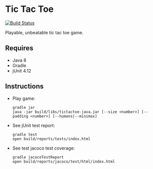 # Tic Tac Toe
[![Build Status](https://travis-ci.org/hkgumbs/tictactoe-java.svg?branch=master)](https://travis-ci.org/hkgumbs/tictactoe-java)

Playable, unbeatable tic tac toe game.

## Requires
- Java 8
- Gradle
- jUnit 4.12

## Instructions
- Play game:

    ```
    gradle jar
    java -jar build/libs/tictactoe-java.jar [--size <number>] [--padding <number>] [--humans|--minimax]
    ```

- See jUnit test report:

    ```
    gradle test
    open build/reports/tests/index.html
    ```

- See test jacoco test coverage:

    ```
    gradle jacocoTestReport
    open build/reports/jacoco/test/html/index.html
    ```

